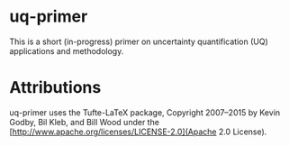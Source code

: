 # uq-primer
This is a short (in-progress) primer on uncertainty quantification (UQ) applications and methodology.

# Attributions
uq-primer uses the Tufte-LaTeX package, Copyright 2007–2015 by Kevin Godby, Bil Kleb, and Bill Wood under the [http://www.apache.org/licenses/LICENSE-2.0](Apache 2.0 License).
